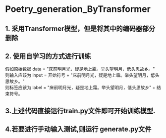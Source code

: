 # Poetry_generation_ByTransformer
## 1. 采用Transformer模型，但是将其中的编码器部分删除
## 2. 使用自学习的方式进行训练  
  假如原始数据 data = "床前明月光，疑是地上霜。举头望明月，低头思故乡。"  
  则输入应该为 input = 开始符号 + "床前明月光，疑是地上霜。举头望明月，低头思故乡。"  
  则标签应该为 label = "床前明月光，疑是地上霜。举头望明月，低头思故乡" + 结束符号。
## 3.上述代码直接运行train.py文件即可开始训练模型.
## 4.若要进行手动输入测试,则运行 generate.py文件
